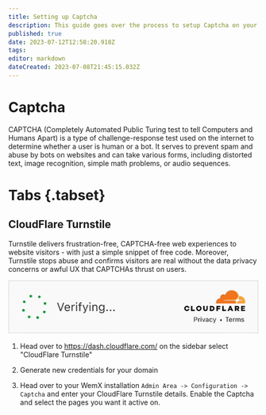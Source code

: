```yaml
---
title: Setting up Captcha
description: This guide goes over the process to setup Captcha on your WemX application.
published: true
date: 2023-07-12T12:58:20.918Z
tags: 
editor: markdown
dateCreated: 2023-07-08T21:45:15.032Z
---
```


# Captcha
CAPTCHA (Completely Automated Public Turing test to tell Computers and Humans Apart) is a type of challenge-response test used on the internet to determine whether a user is human or a bot. It serves to prevent spam and abuse by bots on websites and can take various forms, including distorted text, image recognition, simple math problems, or audio sequences.

# Tabs {.tabset}
## CloudFlare Turnstile

Turnstile delivers frustration-free, CAPTCHA-free web experiences to website visitors - with just a simple snippet of free code. Moreover, Turnstile stops abuse and confirms visitors are real without the data privacy concerns or awful UX that CAPTCHAs thrust on users.

![turnstile_gif.gif](/captcha/turnstile_gif.gif)

1. Head over to https://dash.cloudflare.com/ on the sidebar select "CloudFlare Turnstile"

2. Generate new credentials for your domain

3. Head over to your WemX installation `Admin Area -> Configuration -> Captcha` and enter your CloudFlare Turnstile details. Enable the Captcha and select the pages you want it active on.